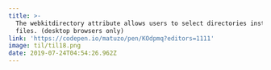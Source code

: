 ```yaml
---
title: >-
  The webkitdirectory attribute allows users to select directories instead of
  files. (desktop browsers only)
link: 'https://codepen.io/matuzo/pen/KOdpmq?editors=1111'
image: til/til18.png
date: 2019-07-24T04:54:26.962Z
---
```


